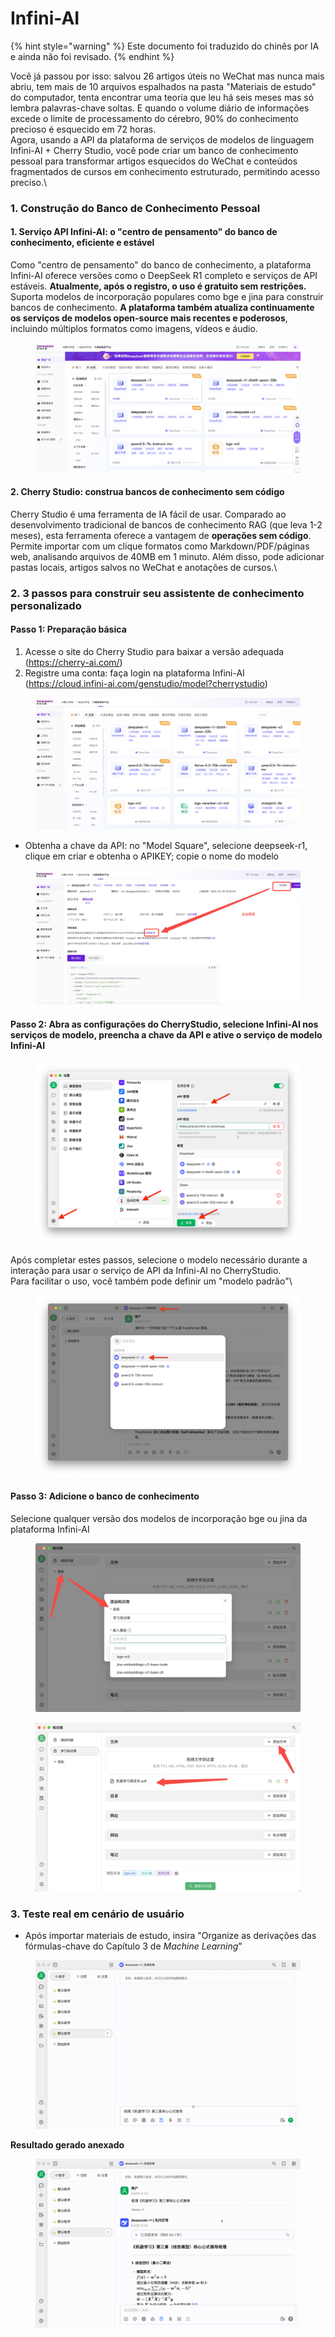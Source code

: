 # Infini-AI


{% hint style="warning" %}
Este documento foi traduzido do chinês por IA e ainda não foi revisado.
{% endhint %}




Você já passou por isso: salvou 26 artigos úteis no WeChat mas nunca mais abriu, tem mais de 10 arquivos espalhados na pasta "Materiais de estudo" do computador, tenta encontrar uma teoria que leu há seis meses mas só lembra palavras-chave soltas. E quando o volume diário de informações excede o limite de processamento do cérebro, 90% do conhecimento precioso é esquecido em 72 horas.\
Agora, usando a API da plataforma de serviços de modelos de linguagem Infini-AI + Cherry Studio, você pode criar um banco de conhecimento pessoal para transformar artigos esquecidos do WeChat e conteúdos fragmentados de cursos em conhecimento estruturado, permitindo acesso preciso.\

### 1. Construção do Banco de Conhecimento Pessoal

#### 1. Serviço API Infini-AI: o "centro de pensamento" do banco de conhecimento, eficiente e estável

Como "centro de pensamento" do banco de conhecimento, a plataforma Infini-AI oferece versões como o DeepSeek R1 completo e serviços de API estáveis. **Atualmente, após o registro, o uso é gratuito sem restrições.** Suporta modelos de incorporação populares como bge e jina para construir bancos de conhecimento. **A plataforma também atualiza continuamente os serviços de modelos open-source mais recentes e poderosos**, incluindo múltiplos formatos como imagens, vídeos e áudio.

<figure><img src="../../.gitbook/assets/1280X1280 (1) (1).PNG" alt=""><figcaption></figcaption></figure>

#### 2. Cherry Studio: construa bancos de conhecimento sem código

Cherry Studio é uma ferramenta de IA fácil de usar. Comparado ao desenvolvimento tradicional de bancos de conhecimento RAG (que leva 1-2 meses), esta ferramenta oferece a vantagem de **operações sem código**. Permite importar com um clique formatos como Markdown/PDF/páginas web, analisando arquivos de 40MB em 1 minuto. Além disso, pode adicionar pastas locais, artigos salvos no WeChat e anotações de cursos.\

### 2. 3 passos para construir seu assistente de conhecimento personalizado

#### Passo 1: Preparação básica

1. Acesse o site do Cherry Studio para baixar a versão adequada (https://cherry-ai.com/)
2. Registre uma conta: faça login na plataforma Infini-AI (https://cloud.infini-ai.com/genstudio/model?cherrystudio)

<figure><img src="../../.gitbook/assets/image (90).png" alt=""><figcaption></figcaption></figure>

* Obtenha a chave da API: no "Model Square", selecione deepseek-r1, clique em criar e obtenha o APIKEY; copie o nome do modelo

<figure><img src="../../.gitbook/assets/output (1).png" alt=""><figcaption></figcaption></figure>

#### Passo 2: Abra as configurações do CherryStudio, selecione Infini-AI nos serviços de modelo, preencha a chave da API e ative o serviço de modelo Infini-AI

<figure><img src="../../.gitbook/assets/1280X1280 (2) (1).png" alt=""><figcaption></figcaption></figure>

Após completar estes passos, selecione o modelo necessário durante a interação para usar o serviço de API da Infini-AI no CherryStudio.\
Para facilitar o uso, você também pode definir um "modelo padrão"\

<figure><img src="../../.gitbook/assets/01445ab7-b863-4155-b517-2b6c3c581f47.png" alt=""><figcaption></figcaption></figure>

#### Passo 3: Adicione o banco de conhecimento

Selecione qualquer versão dos modelos de incorporação bge ou jina da plataforma Infini-AI

<figure><img src="../../.gitbook/assets/1 (1).png" alt=""><figcaption></figcaption></figure>

<figure><img src="../../.gitbook/assets/2 (2).png" alt=""><figcaption></figcaption></figure>

### 3. Teste real em cenário de usuário

* Após importar materiais de estudo, insira "Organize as derivações das fórmulas-chave do Capítulo 3 de *Machine Learning*"

<figure><img src="../../.gitbook/assets/6bbdbd0d-5db4-4440-b840-3bb3f422b831.gif" alt=""><figcaption></figcaption></figure>

**Resultado gerado anexado**

<figure><img src="../../.gitbook/assets/3.gif" alt=""><figcaption></figcaption></figure>